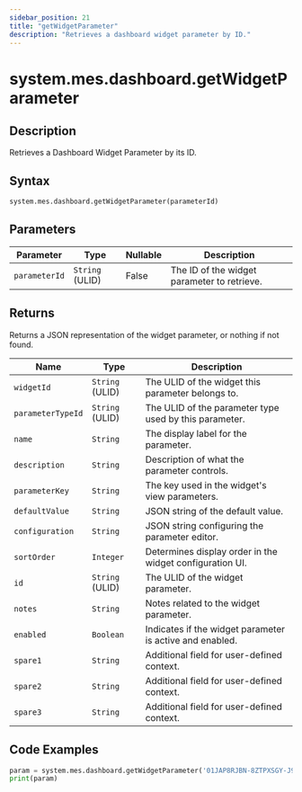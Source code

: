 ```yaml
---
sidebar_position: 21
title: "getWidgetParameter"
description: "Retrieves a dashboard widget parameter by ID."
---
```


# system.mes.dashboard.getWidgetParameter

## Description

Retrieves a Dashboard Widget Parameter by its ID.

## Syntax

```python
system.mes.dashboard.getWidgetParameter(parameterId)
```

## Parameters

| Parameter     | Type            | Nullable | Description                                 |
|---------------|-----------------|----------|---------------------------------------------|
| `parameterId` | `String` (ULID) | False    | The ID of the widget parameter to retrieve. |

## Returns

Returns a JSON representation of the widget parameter, or nothing if not found.

| Name              | Type            | Description                                              |
|-------------------|-----------------|----------------------------------------------------------|
| `widgetId`        | `String` (ULID) | The ULID of the widget this parameter belongs to.        |
| `parameterTypeId` | `String` (ULID) | The ULID of the parameter type used by this parameter.   |
| `name`            | `String`        | The display label for the parameter.                     |
| `description`     | `String`        | Description of what the parameter controls.              |
| `parameterKey`    | `String`        | The key used in the widget's view parameters.            |
| `defaultValue`    | `String`        | JSON string of the default value.                        |
| `configuration`   | `String`        | JSON string configuring the parameter editor.            |
| `sortOrder`       | `Integer`       | Determines display order in the widget configuration UI. |
| `id`              | `String` (ULID) | The ULID of the widget parameter.                        |
| `notes`           | `String`        | Notes related to the widget parameter.                   |
| `enabled`         | `Boolean`       | Indicates if the widget parameter is active and enabled. |
| `spare1`          | `String`        | Additional field for user-defined context.               |
| `spare2`          | `String`        | Additional field for user-defined context.               |
| `spare3`          | `String`        | Additional field for user-defined context.               |

## Code Examples

```python
param = system.mes.dashboard.getWidgetParameter('01JAP8RJBN-8ZTPXSGY-J9GSDPE1')
print(param)
```
